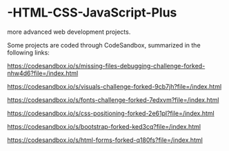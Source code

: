 # -HTML-CSS-JavaScript-Plus
more advanced web development projects.

Some projects are coded through CodeSandbox, summarized in the following links:

https://codesandbox.io/s/missing-files-debugging-challenge-forked-nhw4d6?file=/index.html

https://codesandbox.io/s/visuals-challenge-forked-9cb7jh?file=/index.html

https://codesandbox.io/s/fonts-challenge-forked-7edxvm?file=/index.html

https://codesandbox.io/s/css-positioning-forked-2e61pl?file=/index.html

https://codesandbox.io/s/bootstrap-forked-ked3cq?file=/index.html

https://codesandbox.io/s/html-forms-forked-q180fs?file=/index.html
